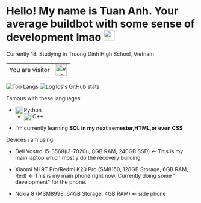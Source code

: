 # Hello! My name is Tuan Anh. Your average buildbot with some sense of development lmao <img src="https://github.com/iamshubhamg/iamshubhamg/blob/master/Assests/Hi.gif" width="29px">

Currently 18. Studying in Truong Dinh High School, Vietnam

<table>
  <tr>
    <td>You are visitor</td>
    <td><img src="https://profile-counter.glitch.me/log1cs/count.svg" alt="vistor count" height="30" /></td>
  </tr>
</table>


[![Top Langs](https://github-readme-stats.vercel.app/api/top-langs/?username=log1cs&theme=tokyonight)](https://github.com/log1cs/github-readme-stats)
![Log1cs's GitHub stats](https://github-readme-stats.vercel.app/api?username=log1cs&show_icons=true&theme=tokyonight)




Famous with these languages:
 * <img align="left" alt="Python" width="20px" src="https://cdn.iconscout.com/icon/free/png-64/python-14-569257.png" /> Python
 * <img align="left" alt="C++" width="20px" src="https://sdtimes.com/wp-content/uploads/2018/03/cpppp.png" /> C++

- I’m currently learning <b>SQL in my next semester,HTML,or even CSS</b>


Devices i am using:

+ Dell Vostro 15-3568(i3-7020u, 8GB RAM, 240GB SSD) <- This is my main laptop which mostly do the recovery building.

+ Xiaomi Mi 9T Pro/Redmi K20 Pro (SM8150, 128GB Storage, 6GB RAM, Red) <- This is my main phone right now. Currently doing some " development" for the phone.

+ Nokia 8 (MSM8998, 64GB Storage, 4GB RAM) <- side phone

